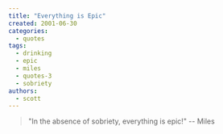 ```yaml
---
title: "Everything is Epic"
created: 2001-06-30
categories: 
  - quotes
tags: 
  - drinking
  - epic
  - miles
  - quotes-3
  - sobriety
authors: 
  - scott
---
```


> "In the absence of sobriety, everything is epic!" \-- Miles
